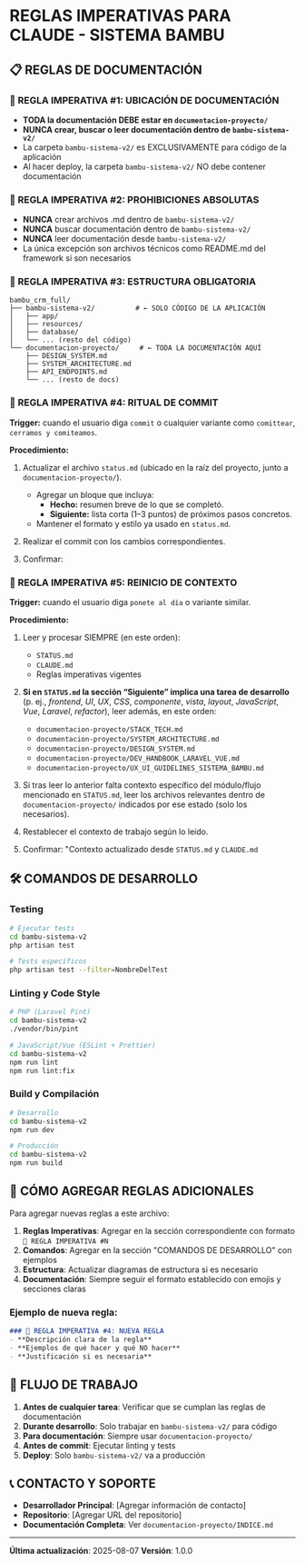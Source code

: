 # REGLAS IMPERATIVAS PARA CLAUDE - SISTEMA BAMBU

## 📋 REGLAS DE DOCUMENTACIÓN

### 🚨 REGLA IMPERATIVA #1: UBICACIÓN DE DOCUMENTACIÓN
- **TODA la documentación DEBE estar en `documentacion-proyecto/`**
- **NUNCA crear, buscar o leer documentación dentro de `bambu-sistema-v2/`**
- La carpeta `bambu-sistema-v2/` es EXCLUSIVAMENTE para código de la aplicación
- Al hacer deploy, la carpeta `bambu-sistema-v2/` NO debe contener documentación

### 🚨 REGLA IMPERATIVA #2: PROHIBICIONES ABSOLUTAS
- **NUNCA** crear archivos .md dentro de `bambu-sistema-v2/`
- **NUNCA** buscar documentación dentro de `bambu-sistema-v2/`
- **NUNCA** leer documentación desde `bambu-sistema-v2/`
- La única excepción son archivos técnicos como README.md del framework si son necesarios

### 🚨 REGLA IMPERATIVA #3: ESTRUCTURA OBLIGATORIA
```
bambu_crm_full/
├── bambu-sistema-v2/          # ← SOLO CÓDIGO DE LA APLICACIÓN
│   ├── app/
│   ├── resources/
│   ├── database/
│   └── ... (resto del código)
└── documentacion-proyecto/     # ← TODA LA DOCUMENTACIÓN AQUÍ
    ├── DESIGN_SYSTEM.md
    ├── SYSTEM_ARCHITECTURE.md
    ├── API_ENDPOINTS.md
    └── ... (resto de docs)
```

### 🚨 REGLA IMPERATIVA #4: RITUAL DE COMMIT

**Trigger:** cuando el usuario diga `commit` o cualquier variante como `comittear`, `cerramos y comiteamos`.

**Procedimiento:**
1. Actualizar el archivo `status.md` (ubicado en la raíz del proyecto, junto a `documentacion-proyecto/`).
   - Agregar un bloque que incluya:
     - **Hecho:** resumen breve de lo que se completó.
     - **Siguiente:** lista corta (1–3 puntos) de próximos pasos concretos.
   - Mantener el formato y estilo ya usado en `status.md`.

2. Realizar el commit con los cambios correspondientes.

3. Confirmar:

### 🚨 REGLA IMPERATIVA #5: REINICIO DE CONTEXTO

**Trigger:** cuando el usuario diga `ponete al día` o variante similar.

**Procedimiento:**
1. Leer y procesar SIEMPRE (en este orden):
   - `STATUS.md`
   - `CLAUDE.md`
   - Reglas imperativas vigentes

2. **Si en `STATUS.md` la sección “Siguiente” implica una tarea de desarrollo**  
   (p. ej., *frontend*, *UI*, *UX*, *CSS*, *componente*, *vista*, *layout*, *JavaScript*, *Vue*, *Laravel*, *refactor*), leer además, en este orden:
   - `documentacion-proyecto/STACK_TECH.md`
   - `documentacion-proyecto/SYSTEM_ARCHITECTURE.md`
   - `documentacion-proyecto/DESIGN_SYSTEM.md`
   - `documentacion-proyecto/DEV_HANDBOOK_LARAVEL_VUE.md`
   - `documentacion-proyecto/UX_UI_GUIDELINES_SISTEMA_BAMBU.md`

3. Si tras leer lo anterior falta contexto específico del módulo/flujo mencionado en `STATUS.md`, leer los archivos relevantes dentro de `documentacion-proyecto/` indicados por ese estado (solo los necesarios).

4. Restablecer el contexto de trabajo según lo leído.

5. Confirmar: "Contexto actualizado desde `STATUS.md` y `CLAUDE.md`


## 🛠️ COMANDOS DE DESARROLLO

### Testing
```bash
# Ejecutar tests
cd bambu-sistema-v2
php artisan test

# Tests específicos
php artisan test --filter=NombreDelTest
```

### Linting y Code Style
```bash
# PHP (Laravel Pint)
cd bambu-sistema-v2
./vendor/bin/pint

# JavaScript/Vue (ESLint + Prettier)
cd bambu-sistema-v2
npm run lint
npm run lint:fix
```

### Build y Compilación
```bash
# Desarrollo
cd bambu-sistema-v2
npm run dev

# Producción
cd bambu-sistema-v2
npm run build
```

## 📝 CÓMO AGREGAR REGLAS ADICIONALES

Para agregar nuevas reglas a este archivo:

1. **Reglas Imperativas**: Agregar en la sección correspondiente con formato `🚨 REGLA IMPERATIVA #N`
2. **Comandos**: Agregar en la sección "COMANDOS DE DESARROLLO" con ejemplos
3. **Estructura**: Actualizar diagramas de estructura si es necesario
4. **Documentación**: Siempre seguir el formato establecido con emojis y secciones claras

### Ejemplo de nueva regla:
```markdown
### 🚨 REGLA IMPERATIVA #4: NUEVA REGLA
- **Descripción clara de la regla**
- **Ejemplos de qué hacer y qué NO hacer**
- **Justificación si es necesaria**
```

## 🔄 FLUJO DE TRABAJO

1. **Antes de cualquier tarea**: Verificar que se cumplan las reglas de documentación
2. **Durante desarrollo**: Solo trabajar en `bambu-sistema-v2/` para código
3. **Para documentación**: Siempre usar `documentacion-proyecto/`
4. **Antes de commit**: Ejecutar linting y tests
5. **Deploy**: Solo `bambu-sistema-v2/` va a producción

## 📞 CONTACTO Y SOPORTE

- **Desarrollador Principal**: [Agregar información de contacto]
- **Repositorio**: [Agregar URL del repositorio]
- **Documentación Completa**: Ver `documentacion-proyecto/INDICE.md`

---
**Última actualización**: 2025-08-07
**Versión**: 1.0.0